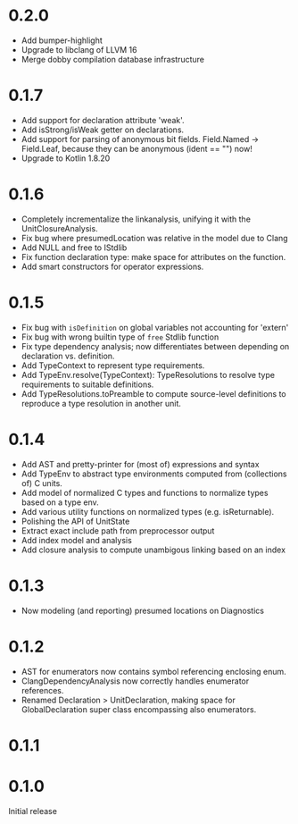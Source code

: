 # 0.2.0

- Add bumper-highlight
- Upgrade to libclang of LLVM 16
- Merge dobby compilation database infrastructure

# 0.1.7

- Add support for declaration attribute 'weak'.
- Add isStrong/isWeak getter on declarations.
- Add support for parsing of anonymous bit fields.
  Field.Named -> Field.Leaf, because they can be anonymous (ident == "") now!
- Upgrade to Kotlin 1.8.20

# 0.1.6

- Completely incrementalize the linkanalysis, unifying it with the UnitClosureAnalysis.
- Fix bug where presumedLocation was relative in the model due to Clang
- Add NULL and free to IStdlib
- Fix function declaration type: make space for attributes on the function.
- Add smart constructors for operator expressions.

# 0.1.5

- Fix bug with `isDefinition` on global variables not accounting for 'extern'
- Fix bug with wrong builtin type of `free` Stdlib function
- Fix type dependency analysis; now differentiates between depending on declaration vs. definition.
- Add TypeContext to represent type requirements.
- Add TypeEnv.resolve(TypeContext): TypeResolutions to resolve type requirements to suitable definitions.
- Add TypeResolutions.toPreamble to compute source-level definitions to reproduce a type resolution in another unit.

# 0.1.4

- Add AST and pretty-printer for (most of) expressions and syntax
- Add TypeEnv to abstract type environments computed from (collections of) C units.
- Add model of normalized C types and functions to normalize types based on a type env.
- Add various utility functions on normalized types (e.g. isReturnable).
- Polishing the API of UnitState
- Extract exact include path from preprocessor output
- Add index model and analysis
- Add closure analysis to compute unambigous linking based on an index

# 0.1.3

- Now modeling (and reporting) presumed locations on Diagnostics

# 0.1.2

- AST for enumerators now contains symbol referencing enclosing enum.
- ClangDependencyAnalysis now correctly handles enumerator references.
- Renamed Declaration > UnitDeclaration, making space for GlobalDeclaration super class encompassing also enumerators.

# 0.1.1

# 0.1.0

Initial release
